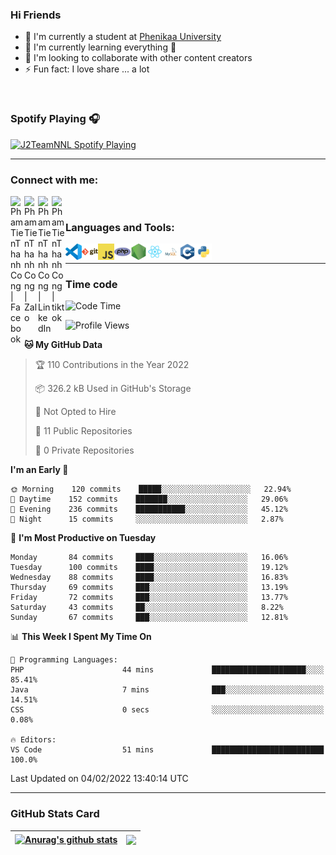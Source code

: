### Hi Friends

- 🔭 I'm currently a student at [Phenikaa University]
- 🌱 I'm currently learning everything 🤣
- 👯 I'm looking to collaborate with other content creators
- ⚡ Fun fact: I love share ... a lot

<br />

### Spotify Playing 🎧
[<img src="https://spotify-playing-git-master.j2teamnnl.vercel.app/api/spotify-playing" alt="J2TeamNNL Spotify Playing" width="350" />](https://open.spotify.com/user/31bvg3wront7ddphslihvvtofufa)

<!-- [<img src="https://becongspotify-git-master.phamtienthanhcong.vercel.app/api/spotify-playing" alt="Spotify Now Playing" width="350" />] -->

---


### Connect with me:
[<img align="left" alt="PhamTienThanhCong | Facebook" width="22px" src="https://upload.wikimedia.org/wikipedia/commons/thumb/1/16/Facebook-icon-1.png/640px-Facebook-icon-1.png" />][facebook]
[<img align="left" alt="PhamTienThanhCong | Zalo" width="22px" src="https://www.anphatpc.com.vn/template/anphat_2020v2/images/icon-zalo.jpg" />][zalo]
[<img align="left" alt="PhamTienThanhCong | LinkedIn" width="22px" src="https://cdn3.iconfinder.com/data/icons/inficons/512/linkedin.png" />][linkedin]
[<img align="left" alt="PhamTienThanhCong | tiktok" width="22px" src="https://cdn.worldvectorlogo.com/logos/tiktok-logo.svg" />][tiktok]

<br />

### Languages and Tools:

<img align="left" alt="Visual Studio Code" width="26px" src="https://raw.githubusercontent.com/github/explore/80688e429a7d4ef2fca1e82350fe8e3517d3494d/topics/visual-studio-code/visual-studio-code.png" />
<img align="left" alt="git" width="26px" src="https://raw.githubusercontent.com/github/explore/80688e429a7d4ef2fca1e82350fe8e3517d3494d/topics/git/git.png" hrep/>

[<img align="left" alt="JavaScript" width="26px" src="https://raw.githubusercontent.com/github/explore/80688e429a7d4ef2fca1e82350fe8e3517d3494d/topics/javascript/javascript.png" />][min project]
[<img align="left" alt="php" width="26px" src="https://raw.githubusercontent.com/github/explore/80688e429a7d4ef2fca1e82350fe8e3517d3494d/topics/php/php.png" />][web]
[<img align="left" alt="nodejs" width="26px" src="https://raw.githubusercontent.com/github/explore/80688e429a7d4ef2fca1e82350fe8e3517d3494d/topics/nodejs/nodejs.png" />][web]
[<img align="left" alt="react" width="26px" src="https://raw.githubusercontent.com/github/explore/80688e429a7d4ef2fca1e82350fe8e3517d3494d/topics/react/react.png" />][web]

<img align="left" alt="mysql" width="26px" src="https://raw.githubusercontent.com/github/explore/80688e429a7d4ef2fca1e82350fe8e3517d3494d/topics/mysql/mysql.png" />

[<img align="left" alt="cpp c" width="26px" src="https://raw.githubusercontent.com/github/explore/80688e429a7d4ef2fca1e82350fe8e3517d3494d/topics/cpp/cpp.png" />][c and cpp]
[<img align="left" alt="python" width="26px" src="https://raw.githubusercontent.com/github/explore/80688e429a7d4ef2fca1e82350fe8e3517d3494d/topics/python/python.png" />][python]

<br />

---

### Time code

<!--START_SECTION:waka-->
![Code Time](http://img.shields.io/badge/Code%20Time-90%20hrs%2024%20mins-blue)

![Profile Views](http://img.shields.io/badge/Profile%20Views-4-blue)

**🐱 My GitHub Data** 

> 🏆 110 Contributions in the Year 2022
 > 
> 📦 326.2 kB Used in GitHub's Storage 
 > 
> 🚫 Not Opted to Hire
 > 
> 📜 11 Public Repositories 
 > 
> 🔑 0 Private Repositories  
 > 
**I'm an Early 🐤** 

```text
🌞 Morning    120 commits    █████░░░░░░░░░░░░░░░░░░░░   22.94% 
🌆 Daytime    152 commits    ███████░░░░░░░░░░░░░░░░░░   29.06% 
🌃 Evening    236 commits    ███████████░░░░░░░░░░░░░░   45.12% 
🌙 Night      15 commits     ░░░░░░░░░░░░░░░░░░░░░░░░░   2.87%

```
📅 **I'm Most Productive on Tuesday** 

```text
Monday       84 commits     ████░░░░░░░░░░░░░░░░░░░░░   16.06% 
Tuesday      100 commits    ████░░░░░░░░░░░░░░░░░░░░░   19.12% 
Wednesday    88 commits     ████░░░░░░░░░░░░░░░░░░░░░   16.83% 
Thursday     69 commits     ███░░░░░░░░░░░░░░░░░░░░░░   13.19% 
Friday       72 commits     ███░░░░░░░░░░░░░░░░░░░░░░   13.77% 
Saturday     43 commits     ██░░░░░░░░░░░░░░░░░░░░░░░   8.22% 
Sunday       67 commits     ███░░░░░░░░░░░░░░░░░░░░░░   12.81%

```


📊 **This Week I Spent My Time On** 

```text
💬 Programming Languages: 
PHP                      44 mins             █████████████████████░░░░   85.41% 
Java                     7 mins              ███░░░░░░░░░░░░░░░░░░░░░░   14.51% 
CSS                      0 secs              ░░░░░░░░░░░░░░░░░░░░░░░░░   0.08%

🔥 Editors: 
VS Code                  51 mins             █████████████████████████   100.0%

```


 Last Updated on 04/02/2022 13:40:14 UTC
<!--END_SECTION:waka-->

---

### GitHub Stats Card

| <a href="https://github.com/phamtienthanhcong"><img align="center" src="https://github-readme-stats.vercel.app/api?username=PhamTienThanhCong&show_icons=true&include_all_commits=true&theme=buefy&hide_border=true&theme=ocean_dark" alt="Anurag's github stats" /></a> | <a href="https://github.com/phamtienthanhcong"><img align="center" src="https://github-readme-stats.vercel.app/api/top-langs/?username=PhamTienThanhCong&layout=compact&theme=buefy&hide_border=true&theme=ocean_dark" /></a> |
| ------------- | ------------- |

[Phenikaa University]: https://phenikaa-uni.edu.vn/vi
[facebook]: https://www.facebook.com/phamtienthanhcong
[linkedin]: https://linkedin.com/in/phamtienthanhcong
[zalo]: https://zalo.me/0396396332
[tiktok]: https://www.tiktok.com/@phamtienthanhcong
[web]: https://github.com/PhamTienThanhCong/web_dev
[min project]: https://github.com/PhamTienThanhCong/Project-Of-Web
[c and cpp]: https://github.com/PhamTienThanhCong/Code_C_and_Cpro
[python]: https://github.com/PhamTienThanhCong/Python_beginer
